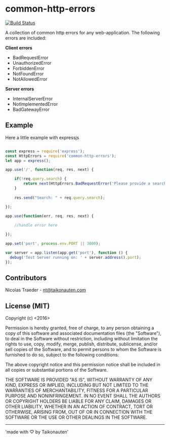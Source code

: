 # common-http-errors

[![Build Status](https://travis-ci.org/dietaikonauten/common-http-errors.svg?branch=master)](https://travis-ci.org/dietaikonauten/common-http-errors)

A collection of common http errors for any web-application. The following errors are included:

**Client errors**

* BadRequestError
* UnauthorizedError
* ForbiddenError
* NotFoundError
* NotAllowedError

**Server errors**

* InternalServerError
* NotImplementedError
* BadGatewayError

## Example 

Here a little example with expressjs

```javascript

const express = require('express');
const HttpErrors = require('common-http-errors');
let app = express();

app.use('/', function(req, res, next) {

    if(!req.query.search) {
        return next(HttpErrors.BadRequestError('Please provide a search query parameter'));
    }
    
    res.send("Search: " + req.query.search);

});

app.use(function(err, req, res, next) {
    
    //handle error here

});

app.set('port', process.env.PORT || 3000);

var server = app.listen(app.get('port'), function () {
  debug('Test Server running on: ' + server.address().port);
});
```


## Contributors

Nicolas Traeder - nt@taikonauten.com

## License (MIT)

Copyright (c) <2016> <Taikonauten GmbH>

Permission is hereby granted, free of charge, to any person obtaining a copy of this software and associated 
documentation files (the "Software"), to deal in the Software without restriction, including without limitation 
the rights to use, copy, modify, merge, publish, distribute, sublicense, and/or sell copies of the Software, 
and to permit persons to whom the Software is furnished to do so, subject to the following conditions:

The above copyright notice and this permission notice shall be included in all copies or substantial portions of the Software.

THE SOFTWARE IS PROVIDED "AS IS", WITHOUT WARRANTY OF ANY KIND, EXPRESS OR IMPLIED, INCLUDING BUT NOT LIMITED TO 
THE WARRANTIES OF MERCHANTABILITY, FITNESS FOR A PARTICULAR PURPOSE AND NONINFRINGEMENT. IN NO EVENT SHALL 
THE AUTHORS OR COPYRIGHT HOLDERS BE LIABLE FOR ANY CLAIM, DAMAGES OR OTHER LIABILITY, 
WHETHER IN AN ACTION OF CONTRACT, TORT OR OTHERWISE, ARISING FROM, OUT OF OR 
IN CONNECTION WITH THE SOFTWARE OR THE USE OR OTHER DEALINGS IN THE SOFTWARE.

---  
'made with ♡ by Taikonauten'  